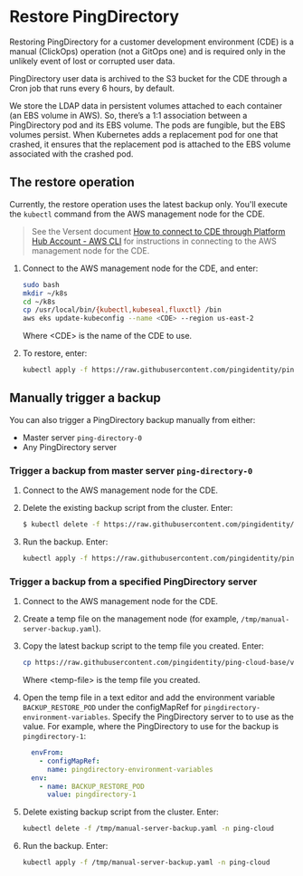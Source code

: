 # Restore PingDirectory

Restoring PingDirectory for a customer development environment (CDE) is a manual (ClickOps) operation (not a GitOps one) and is required only in the unlikely event of lost or corrupted user data. 

PingDirectory user data is archived to the S3 bucket for the CDE through a Cron job that runs every 6 hours, by default. 

We store the LDAP data in persistent volumes attached to each container (an EBS volume in AWS). So, there’s a 1:1 association between a PingDirectory pod and its EBS volume. The pods are fungible, but the EBS volumes persist. When Kubernetes adds a replacement pod for one that crashed, it ensures that the replacement pod is attached to the EBS volume associated with the crashed pod.

## The restore operation

Currently, the restore operation uses the latest backup only. You'll execute the `kubectl` command from the AWS management node for the CDE.

> See the Versent document [How to connect to CDE through Platform Hub Account - AWS CLI](https://versent-ping.atlassian.net/wiki/spaces/PPSRE/pages/169836573/How+to+connect+to+CDE+through+Platform+Hub+Account+-+AWS+CLI) for instructions in connecting to the AWS management node for the CDE.

1. Connect to the AWS management node for the CDE, and enter:

   ```bash
   sudo bash
   mkdir ~/k8s
   cd ~/k8s
   cp /usr/local/bin/{kubectl,kubeseal,fluxctl} /bin
   aws eks update-kubeconfig --name <CDE> --region us-east-2
   ```

   Where \<CDE> is the name of the CDE to use.

2. To restore, enter:

   ```bash
   kubectl apply -f https://raw.githubusercontent.com/pingidentity/ping-cloud-base/v1.1-release-branch/k8s-configs/ping-cloud/base/pingdirectory/aws/restore.yaml -n ping-cloud
   ```

## Manually trigger a backup

You can also trigger a PingDirectory backup manually from either:

* Master server `ping-directory-0`
* Any PingDirectory server

### Trigger a backup from master server `ping-directory-0`

1. Connect to the AWS management node for the CDE.
2. Delete the existing backup script from the cluster. Enter:

   ```bash
   $ kubectl delete -f https://raw.githubusercontent.com/pingidentity/ping-cloud-base/v1.1-release-branch/k8s-configs/ping-cloud/base/pingdirectory/aws/backup.yaml -n ping-cloud
   ```

3. Run the backup. Enter:

   ```bash
   kubectl apply -f https://raw.githubusercontent.com/pingidentity/ping-cloud-base/v1.1-release-branch/k8s-configs/ping-cloud/base/pingdirectory/aws/backup.yaml -n ping-cloud
   ```

### Trigger a backup from a specified PingDirectory server

1. Connect to the AWS management node for the CDE.
2. Create a temp file on the management node (for example, `/tmp/manual-server-backup.yaml`).
3. Copy the latest backup script to the temp file you created. Enter:

   ```bash
   cp https://raw.githubusercontent.com/pingidentity/ping-cloud-base/v1.1-release-branch/k8s-configs/ping-cloud/base/pingdirectory/aws/backup.yaml <temp-file>
   ```

   Where \<temp-file> is the temp file you created.

4. Open the temp file in a text editor and add the environment variable `BACKUP_RESTORE_POD` under the configMapRef for `pingdirectory-environment-variables`. Specify the PingDirectory server to to use as the value. For example, where the PingDirectory to use for the backup is `pingdirectory-1`:

   ```yaml
     envFrom:
       - configMapRef:
         name: pingdirectory-environment-variables
     env:
       - name: BACKUP_RESTORE_POD
         value: pingdirectory-1
   ```

5. Delete existing backup script from the cluster. Enter:

   ```bash
   kubectl delete -f /tmp/manual-server-backup.yaml -n ping-cloud
   ```

6. Run the backup. Enter:

   ```bash
   kubectl apply -f /tmp/manual-server-backup.yaml -n ping-cloud
   ```
